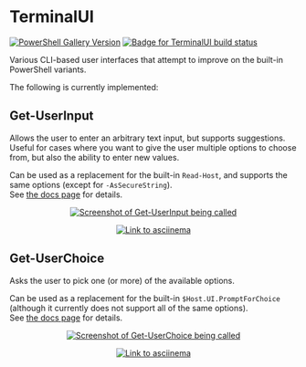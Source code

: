 # TerminalUI

[![PowerShell Gallery Version](https://img.shields.io/powershellgallery/v/TerminalUI?label=PowerShell%20Gallery&logo=powershell&logoColor=%23b7c1cb&color=%230073c7)](https://www.powershellgallery.com/packages/TerminalUI/) [![Badge for TerminalUI build status](https://img.shields.io/github/actions/workflow/status/birjj/powershell-script-helpers/test_TerminalUI.yml?label=TerminalUI%20tests&logo=github&logoColor=%23b7c1cb)](https://github.com/birjj/powershell-script-helpers/actions/workflows/test_TerminalUI.yml)

Various CLI-based user interfaces that attempt to improve on the built-in PowerShell variants.

The following is currently implemented:

## Get-UserInput

Allows the user to enter an arbitrary text input, but supports suggestions. Useful for cases where you want to give the user multiple options to choose from, but also the ability to enter new values.

Can be used as a replacement for the built-in `Read-Host`, and supports the same options (except for `-AsSecureString`).  
See [the docs page](docs/Get-UserInput.md) for details.

<div align="center">

[![Screenshot of Get-UserInput being called](https://user-images.githubusercontent.com/4542461/218481009-3e1473c9-5e46-4472-90b0-b0f3f762698c.png)](https://asciinema.org/a/559512)

[![Link to asciinema](https://img.shields.io/static/v1?label=Play&message=asciinema&color=d40000&logo=asciinema&logoColor=b7c1cb&style=for-the-badge)](https://asciinema.org/a/559512)
  
</div>

## Get-UserChoice

Asks the user to pick one (or more) of the available options.

Can be used as a replacement for the built-in `$Host.UI.PromptForChoice` (although it currently does not support all of the same options).  
See [the docs page](docs/Get-UserChoice.md) for details.

<div align="center">
  
[![Screenshot of Get-UserChoice being called](https://user-images.githubusercontent.com/4542461/218476951-09afc950-5333-4c08-99cc-dcfae343b65b.png)](https://asciinema.org/a/lIJcI64CmcxEBCAZFoNvnuOFJ)

[![Link to asciinema](https://img.shields.io/static/v1?label=Play&message=asciinema&color=d40000&logo=asciinema&logoColor=b7c1cb&style=for-the-badge)](https://asciinema.org/a/lIJcI64CmcxEBCAZFoNvnuOFJ)

</div>
